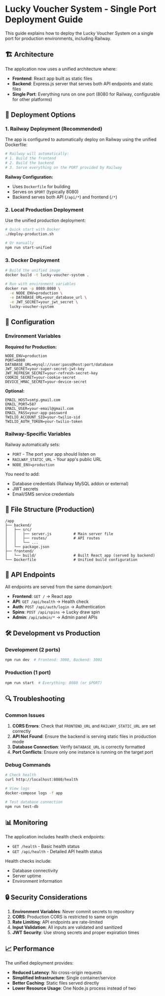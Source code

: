 # Lucky Voucher System - Single Port Deployment Guide

This guide explains how to deploy the Lucky Voucher System on a single port for production environments, including Railway.

## 🏗️ Architecture

The application now uses a unified architecture where:

- **Frontend**: React app built as static files
- **Backend**: Express.js server that serves both API endpoints and static files
- **Single Port**: Everything runs on one port (8080 for Railway, configurable for other platforms)

## 🚀 Deployment Options

### 1. Railway Deployment (Recommended)

The app is configured to automatically deploy on Railway using the unified Dockerfile:

```bash
# Railway will automatically:
# 1. Build the frontend
# 2. Build the backend
# 3. Serve everything on the PORT provided by Railway
```

**Railway Configuration:**

- Uses `Dockerfile` for building
- Serves on `$PORT` (typically 8080)
- Backend serves both API (`/api/*`) and frontend (`/*`)

### 2. Local Production Deployment

Use the unified production deployment:

```bash
# Quick start with Docker
./deploy-production.sh

# Or manually
npm run start-unified
```

### 3. Docker Deployment

```bash
# Build the unified image
docker build -t lucky-voucher-system .

# Run with environment variables
docker run -p 8080:8080 \
  -e NODE_ENV=production \
  -e DATABASE_URL=your_database_url \
  -e JWT_SECRET=your_jwt_secret \
  lucky-voucher-system
```

## 🔧 Configuration

### Environment Variables

**Required for Production:**

```env
NODE_ENV=production
PORT=8080
DATABASE_URL=mysql://user:pass@host:port/database
JWT_SECRET=your-super-secret-jwt-key
JWT_REFRESH_SECRET=your-refresh-secret-key
COOKIE_SECRET=your-cookie-secret
DEVICE_HMAC_SECRET=your-device-secret
```

**Optional:**

```env
EMAIL_HOST=smtp.gmail.com
EMAIL_PORT=587
EMAIL_USER=your-email@gmail.com
EMAIL_PASS=your-app-password
TWILIO_ACCOUNT_SID=your-twilio-sid
TWILIO_AUTH_TOKEN=your-twilio-token
```

### Railway-Specific Variables

Railway automatically sets:

- `PORT` - The port your app should listen on
- `RAILWAY_STATIC_URL` - Your app's public URL
- `NODE_ENV=production`

You need to add:

- Database credentials (Railway MySQL addon or external)
- JWT secrets
- Email/SMS service credentials

## 📁 File Structure (Production)

```
/app
├── backend/
│   ├── src/
│   │   ├── server.js          # Main server file
│   │   ├── routes/            # API routes
│   │   └── ...
│   └── package.json
├── frontend/
│   └── build/                 # Built React app (served by backend)
└── Dockerfile                 # Unified build configuration
```

## 🔄 API Endpoints

All endpoints are served from the same domain/port:

- **Frontend**: `GET /` → React app
- **API**: `GET /api/health` → Health check
- **Auth**: `POST /api/auth/login` → Authentication
- **Spins**: `POST /api/spins` → Lucky draw spin
- **Admin**: `/api/admin/*` → Admin panel APIs

## 🛠️ Development vs Production

### Development (2 ports)

```bash
npm run dev  # Frontend: 3000, Backend: 3001
```

### Production (1 port)

```bash
npm run start  # Everything: 8080 (or $PORT)
```

## 🔍 Troubleshooting

### Common Issues

1. **CORS Errors**: Check that `FRONTEND_URL` and `RAILWAY_STATIC_URL` are set correctly
2. **API Not Found**: Ensure the backend is serving static files in production mode
3. **Database Connection**: Verify `DATABASE_URL` is correctly formatted
4. **Port Conflicts**: Ensure only one instance is running on the target port

### Debug Commands

```bash
# Check health
curl http://localhost:8080/health

# View logs
docker-compose logs -f app

# Test database connection
npm run test-db
```

## 📊 Monitoring

The application includes health check endpoints:

- `GET /health` - Basic health status
- `GET /api/health` - Detailed API health status

Health checks include:

- Database connectivity
- Server uptime
- Environment information

## 🔒 Security Considerations

1. **Environment Variables**: Never commit secrets to repository
2. **CORS**: Production CORS is restricted to same origin
3. **Rate Limiting**: API endpoints are rate-limited
4. **Input Validation**: All inputs are validated and sanitized
5. **JWT Security**: Use strong secrets and proper expiration times

## 📈 Performance

The unified deployment provides:

- **Reduced Latency**: No cross-origin requests
- **Simplified Infrastructure**: Single container/service
- **Better Caching**: Static files served directly
- **Lower Resource Usage**: One Node.js process instead of two
